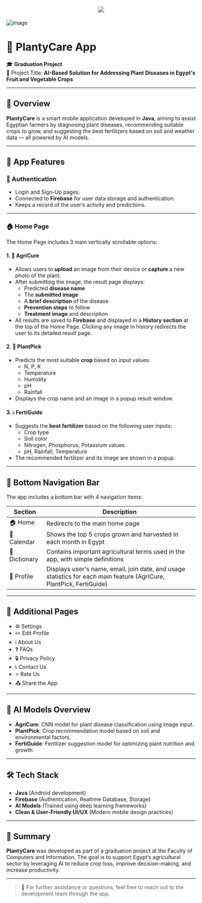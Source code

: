 <h1 align="center">
    <img src="https://readme-typing-svg.herokuapp.com/?font=Righteous&size=35&color=00BFFF&center=true&vCenter=true&width=700&height=100&duration=7000&lines=Graduation+Project+-+Fayoum+Center+✌;We+hope+you+find+our+project+valuable+❤;" />
</h1>

![image](https://www.sciencenews.org/wp-content/uploads/2023/04/040823_chatgpt_feat.gif)
<br>

# 🌿 PlantyCare App

🎓 **Graduation Project**  
📍 Project Title: **AI-Based Solution for Addressing Plant Diseases in Egypt's Fruit and Vegetable Crops**

---

## 🧠 Overview

**PlantyCare** is a smart mobile application developed in **Java**, aiming to assist Egyptian farmers by diagnosing plant diseases, recommending suitable crops to grow, and suggesting the best fertilizers based on soil and weather data — all powered by AI models.

---

## 📱 App Features

### 🔐 Authentication

- Login and Sign-Up pages.
- Connected to **Firebase** for user data storage and authentication.
- Keeps a record of the user’s activity and predictions.

---

### 🏠 Home Page

The Home Page includes 3 main vertically scrollable options:

#### 1. 🌿 AgriCure

- Allows users to **upload** an image from their device or **capture** a new photo of the plant.
- After submitting the image, the result page displays:
  - Predicted **disease name**
  - The **submitted image**
  - A **brief description** of the disease
  - **Prevention steps** to follow
  - **Treatment image** and description
- All results are saved to **Firebase** and displayed in a **History section** at the top of the Home Page. Clicking any image in history redirects the user to its detailed result page.

#### 2. 🌾 PlantPick

- Predicts the most suitable **crop** based on input values:
  - N, P, K
  - Temperature
  - Humidity
  - pH
  - Rainfall
- Displays the crop name and an image in a popup result window.

#### 3. 💧 FertiGuide

- Suggests the **best fertilizer** based on the following user inputs:
  - Crop type
  - Soil color
  - Nitrogen, Phosphorus, Potassium values
  - pH, Rainfall, Temperature
- The recommended fertilizer and its image are shown in a popup.

---

## 🔄 Bottom Navigation Bar

The app includes a bottom bar with 4 navigation items:

| Section     | Description |
|-------------|-------------|
| 🏠 Home      | Redirects to the main home page |
| 📅 Calendar  | Shows the top 5 crops grown and harvested in each month in Egypt |
| 📘 Dictionary| Contains important agricultural terms used in the app, with simple definitions |
| 👤 Profile   | Displays user's name, email, join date, and usage statistics for each main feature (AgriCure, PlantPick, FertiGuide) |

---

## 🧩 Additional Pages

- ⚙️ Settings  
- ✏️ Edit Profile  
- ℹ️ About Us  
- ❓ FAQs  
- 🔒 Privacy Policy  
- 📞 Contact Us  
- ⭐ Rate Us  
- 📤 Share the App  

---

## 🧠 AI Models Overview

- **AgriCure**: CNN model for plant disease classification using image input.
- **PlantPick**: Crop recommendation model based on soil and environmental factors.
- **FertiGuide**: Fertilizer suggestion model for optimizing plant nutrition and growth.

---

## 🛠️ Tech Stack

- **Java** (Android development)
- **Firebase** (Authentication, Realtime Database, Storage)
- **AI Models** (Trained using deep learning frameworks)
- **Clean & User-Friendly UI/UX** (Modern mobile design practices)

---

## 📌 Summary

**PlantyCare** was developed as part of a graduation project at the Faculty of Computers and Information. The goal is to support Egypt’s agricultural sector by leveraging AI to reduce crop loss, improve decision-making, and increase productivity.

---

> 💬 For further assistance or questions, feel free to reach out to the development team through the app.
